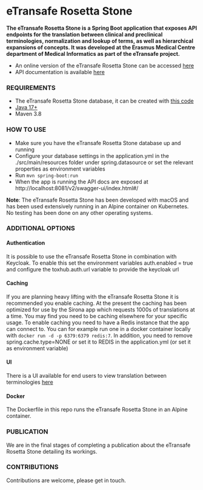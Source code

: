 eTransafe Rosetta Stone
=======================

**The eTransafe Rosetta Stone is a Spring Boot application that exposes API endpoints for the translation between
clinical and preclinical terminologies, normalization and lookup of terms, as well as hierarchical expansions of
concepts. It was developed at the Erasmus Medical Centre department of Medical Informatics as part of the eTransafe
project.**

- An online version of the eTransafe Rosetta Stone can be accessed [here](https://emc-mi-notebooks.nl/)
- API documentation is available [here](https://emc-mi-notebooks.nl/v2/swagger-ui/index.html#/)


### REQUIREMENTS

- The eTransafe Rosetta Stone database, it can be created
  with [this code](https://github.com/mi-erasmusmc/ets-rosetta-stone-database)
- [Java 17+]("https://www.oracle.com/java/technologies/downloads/")
- Maven 3.8

### HOW TO USE

- Make sure you have the eTransafe Rosetta Stone database up and running
- Configure your database settings in the application.yml in the ./src/main/resources folder under spring.datasource or
  set the relevant properties as environment variables
- Run `mvn spring-boot:run`
- When the app is running the API docs are exposed at http://localhost:8081/v2/swagger-ui/index.html#/

**Note**: The eTransafe Rosetta Stone has been developed with macOS and has been used extensively running in an Alpine
container on Kubernetes. No testing has been done on any other operating systems.

### ADDITIONAL OPTIONS

#### Authentication

It is possible to use the eTransafe Rosetta Stone in combination with Keycloak. To enable this set the environment
variables auth.enabled = true and configure the toxhub.auth.url variable to provide the keycloak url

#### Caching

If you are planning heavy lifting with the eTransafe Rosetta Stone it is recommended you enable caching. At the
present the caching has been optimized for use by the Sirona app which requests 1000s of translations at a time. You may
find you need to be caching elsewhere for your specific usage. To enable caching you need to have a Redis instance that
the app can connect to. You can for example run one in a docker container locally
with `docker run -d -p 6379:6379 redis:7`. In addition, you need to remove spring.cache.type=NONE or set it to REDIS in
the application.yml (or set it as environment variable)

#### UI

There is a UI available for end users to view translation between
terminologies [here](https://github.com/mi-erasmusmc/ets-rosetta-stone-ui)

#### Docker

The Dockerfile in this repo runs the eTransafe Rosetta Stone in an Alpine container.

### PUBLICATION

We are in the final stages of completing a publication about the eTransafe Rosetta Stone detailing its workings.

### CONTRIBUTIONS

Contributions are welcome, please get in touch.

